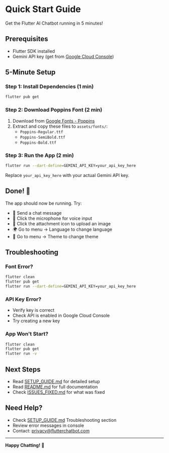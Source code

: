 # Quick Start Guide

Get the Flutter AI Chatbot running in 5 minutes!

## Prerequisites

- Flutter SDK installed
- Gemini API key (get from [Google Cloud Console](https://console.cloud.google.com/))

## 5-Minute Setup

### Step 1: Install Dependencies (1 min)
```bash
flutter pub get
```

### Step 2: Download Poppins Font (2 min)
1. Download from [Google Fonts - Poppins](https://fonts.google.com/specimen/Poppins)
2. Extract and copy these files to `assets/fonts/`:
   - `Poppins-Regular.ttf`
   - `Poppins-SemiBold.ttf`
   - `Poppins-Bold.ttf`

### Step 3: Run the App (2 min)
```bash
flutter run --dart-define=GEMINI_API_KEY=your_api_key_here
```

Replace `your_api_key_here` with your actual Gemini API key.

## Done! 🎉

The app should now be running. Try:
- 💬 Send a chat message
- 🎤 Click the microphone for voice input
- 📸 Click the attachment icon to upload an image
- 🌍 Go to menu → Language to change language
- 🎨 Go to menu → Theme to change theme

## Troubleshooting

### Font Error?
```bash
flutter clean
flutter pub get
flutter run --dart-define=GEMINI_API_KEY=your_api_key_here
```

### API Key Error?
- Verify key is correct
- Check API is enabled in Google Cloud Console
- Try creating a new key

### App Won't Start?
```bash
flutter clean
flutter pub get
flutter run -v
```

## Next Steps

- Read [SETUP_GUIDE.md](SETUP_GUIDE.md) for detailed setup
- Read [README.md](README.md) for full documentation
- Check [ISSUES_FIXED.md](ISSUES_FIXED.md) for what was fixed

## Need Help?

- Check [SETUP_GUIDE.md](SETUP_GUIDE.md) Troubleshooting section
- Review error messages in console
- Contact: privacy@flutterchatbot.com

---

**Happy Chatting!** 🚀
